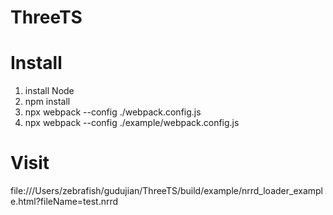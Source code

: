 # ThreeTS

# Install
1. install Node
2. npm install
3. npx webpack --config ./webpack.config.js
4. npx webpack --config ./example/webpack.config.js

# Visit
file:///Users/zebrafish/gudujian/ThreeTS/build/example/nrrd_loader_example.html?fileName=test.nrrd
